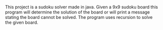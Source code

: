 This project is a sudoku solver made in java. Given a 9x9 sudoku board this program will determine the solution of the board or will 
print a message stating the board cannot be solved. The program uses recursion to solve the given board.

